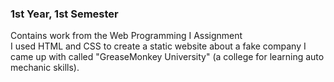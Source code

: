 ### 1st Year, 1st Semester
Contains work from the Web Programming I Assignment<br>
I used HTML and CSS to create a static website about a fake company I came up with called "GreaseMonkey University" (a college for learning auto mechanic skills).
